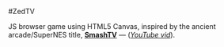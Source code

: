 #ZedTV

JS browser game using HTML5 Canvas, inspired by the ancient arcade/SuperNES
title, [**SmashTV**](http://en.wikipedia.org/wiki/Smash_TV) —
([*YouTube vid*](http://youtu.be/4AapB7dW3HA)).
